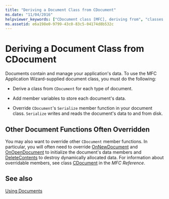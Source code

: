 ```yaml
---
title: "Deriving a Document Class from CDocument"
ms.date: "11/04/2016"
helpviewer_keywords: ["CDocument class [MFC], deriving from", "classes [MFC], deriving from CDocument", "document objects [MFC], derived", "derived classes [MFC], functions often overridden", "document classes [MFC], functions often overridden"]
ms.assetid: e6a198e0-9799-43c0-83c5-04174d8b532c
---
```

# Deriving a Document Class from CDocument

Documents contain and manage your application's data. To use the MFC Application Wizard-supplied document class, you must do the following:

- Derive a class from `CDocument` for each type of document.

- Add member variables to store each document's data.

- Override `CDocument`'s `Serialize` member function in your document class. `Serialize` writes and reads the document's data to and from disk.

## Other Document Functions Often Overridden

You may also want to override other `CDocument` member functions. In particular, you will often need to override [OnNewDocument](../mfc/reference/cdocument-class.md#onnewdocument) and [OnOpenDocument](../mfc/reference/cdocument-class.md#onopendocument) to initialize the document's data members and [DeleteContents](../mfc/reference/cdocument-class.md#deletecontents) to destroy dynamically allocated data. For information about overridable members, see class [CDocument](../mfc/reference/cdocument-class.md) in the *MFC Reference*.

## See also

[Using Documents](../mfc/using-documents.md)
